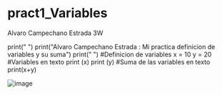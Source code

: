 # pract1_Variables
Alvaro Campechano Estrada 3W

print(" ")
print("Alvaro Campechano Estrada : Mi practica definicion de variables y su suma")
print(" ")
#Definicion de variables
x = 10
y = 20
#Variables en texto
print (x)
print (y)
#Suma de las variables en texto
print(x+y)

![image](https://github.com/user-attachments/assets/3b359970-b1e5-4e6e-ac90-9998f4bf2b8c)


